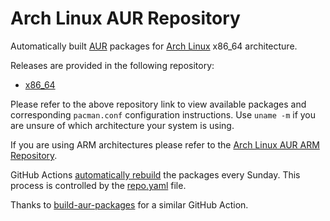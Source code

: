 # Arch Linux AUR Repository

Automatically built [AUR](https://aur.archlinux.org) packages for
[Arch Linux](https://archlinux.org/) x86_64 architecture.

Releases are provided in the following repository:

   * [x86_64](../../releases/tag/x86_64)

Please refer to the above repository link to view available packages and
corresponding `pacman.conf` configuration instructions. Use `uname -m` if you
are unsure of which architecture your system is using.

If you are using ARM architectures please refer to the
[Arch Linux AUR ARM Repository](https://github.com/benalexau/archarm-aur-repo).

GitHub Actions [automatically rebuild](../../actions/workflows/repo.yaml) the
packages every Sunday. This process is controlled by the
[repo.yaml](.github/workflows/repo.yaml) file.

Thanks to
[build-aur-packages](https://github.com/kopp/build-aur-packages)
for a similar GitHub Action.
